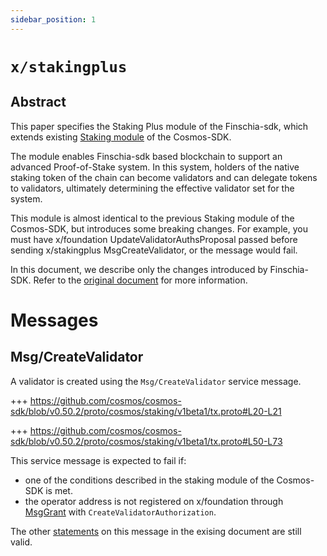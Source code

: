 ```yaml
---
sidebar_position: 1
---
```


# `x/stakingplus`

## Abstract

This paper specifies the Staking Plus module of the Finschia-sdk, which extends existing [Staking module](https://github.com/cosmos/cosmos-sdk/blob/v0.50.2/x/staking/README.md) of the Cosmos-SDK.

The module enables Finschia-sdk based blockchain to support an advanced Proof-of-Stake system. In this system, holders of the native staking token of the chain can become validators and can delegate tokens to validators, ultimately determining the effective validator set for the system.

This module is almost identical to the previous Staking module of the Cosmos-SDK, but introduces some breaking changes. For example, you must have x/foundation UpdateValidatorAuthsProposal passed before sending x/stakingplus MsgCreateValidator, or the message would fail.

In this document, we describe only the changes introduced by Finschia-SDK. Refer to the [original document](https://github.com/cosmos/cosmos-sdk/blob/v0.50.2/x/staking/README.md) for more information.

# Messages

## Msg/CreateValidator

A validator is created using the `Msg/CreateValidator` service message.

+++ https://github.com/cosmos/cosmos-sdk/blob/v0.50.2/proto/cosmos/staking/v1beta1/tx.proto#L20-L21

+++ https://github.com/cosmos/cosmos-sdk/blob/v0.50.2/proto/cosmos/staking/v1beta1/tx.proto#L50-L73

This service message is expected to fail if:

- one of the conditions described in the staking module of the Cosmos-SDK is met.
- the operator address is not registered on x/foundation through [MsgGrant](https://github.com/Finschia/finschia-sdk/tree/main/x/foundation/README.md#msggrant) with `CreateValidatorAuthorization`. 

The other [statements](https://github.com/cosmos/cosmos-sdk/blob/v0.50.2/x/staking/README.md#msgcreatevalidator) on this message in the exising document are still valid.
